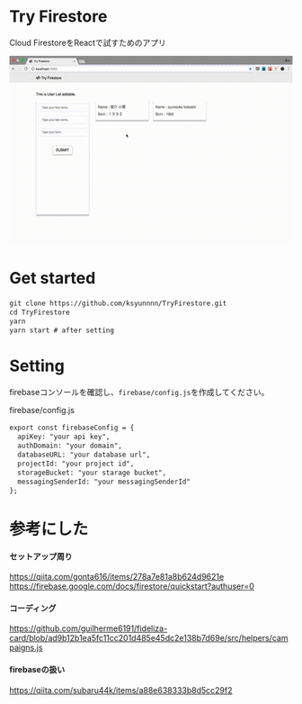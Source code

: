 # Try Firestore

Cloud FirestoreをReactで試すためのアプリ

![](screen.gif)

# Get started

```
git clone https://github.com/ksyunnnn/TryFirestore.git
cd TryFirestore
yarn
yarn start # after setting
```

# Setting

firebaseコンソールを確認し、`firebase/config.js`を作成してください。

firebase/config.js
```
export const firebaseConfig = {
  apiKey: "your api key",
  authDomain: "your domain",
  databaseURL: "your database url",
  projectId: "your project id",
  storageBucket: "your starage bucket",
  messagingSenderId: "your messagingSenderId"
};
```

# 参考にした

#### セットアップ周り
https://qiita.com/gonta616/items/278a7e81a8b624d9621e
https://firebase.google.com/docs/firestore/quickstart?authuser=0


#### コーディング
https://github.com/guilherme6191/fideliza-card/blob/ad9b12b1ea5fc11cc201d485e45dc2e138b7d69e/src/helpers/campaigns.js


#### firebaseの扱い
https://qiita.com/subaru44k/items/a88e638333b8d5cc29f2
